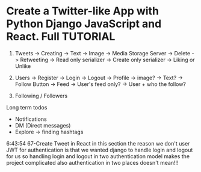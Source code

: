 <h1>Create a Twitter-like App with Python Django JavaScript and React. Full TUTORIAL</h1>

1. Tweets
    -> Creating
        -> Text
        -> Image -> Media Storage Server
    -> Delete
    -> Retweeting
        -> Read only serializer
        -> Create only serializer
    -> Liking or Unlike

2. Users
    -> Register
    -> Login
    -> Logout
    -> Profile
        -> image?
        -> Text?
        -> Follow Button
    -> Feed 
        -> User's feed only?
        -> User + who the follow?


3. Following / Followers

Long term todos
- Notifications
- DM (Direct messages)
- Explore -> finding hashtags

6:43:54
67-Create Tweet in React
 in this section the reason we don't user JWT for authentication is that we wanted django to handle login and logout for us
 so handling login and logout in two authentication model makes the project complicated also authentication in two places doesn't mean!!!
